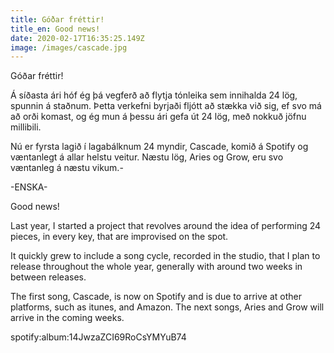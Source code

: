 ```yaml
---
title: Góðar fréttir!
title_en: Good news!
date: 2020-02-17T16:35:25.149Z
image: /images/cascade.jpg
---
```

Góðar fréttir! 

Á síðasta ári hóf ég þá vegferð að flytja tónleika sem innihalda 24 lög, spunnin á staðnum. Þetta verkefni byrjaði fljótt að stækka við sig, ef svo má að orði komast, og ég mun á þessu ári gefa út 24 lög, með nokkuð jöfnu millibili.

Nú er fyrsta lagið í lagabálknum 24 myndir, Cascade, komið á Spotify og væntanlegt á allar helstu veitur. Næstu lög, Aries og Grow, eru svo væntanleg á næstu vikum.-

\-ENSKA-

Good news! 

Last year, I started a project that revolves around the idea of performing 24 pieces, in every key, that are improvised on the spot.

It quickly grew to include a song cycle, recorded in the studio, that I plan to release throughout the whole year, generally with around two weeks in between releases.

The first song, Cascade, is now on Spotify and is due to arrive at other platforms, such as itunes, and Amazon. The next songs, Aries and Grow will arrive in the coming weeks.

spotify:album:14JwzaZCI69RoCsYMYuB74
